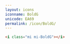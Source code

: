 ```yaml
---
layout: icons
iconname: BoldG
unicode: EA69
permalink: /icon/BoldG/
---
```


``` html
<i class="mi mi-BoldG"></i>
```
